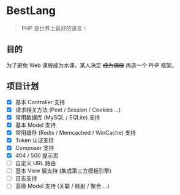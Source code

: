 # BestLang

> PHP 是世界上最好的语言！

## 目的
为了避免 Web 课程成为水课，某人决定 ~~成为偶像~~ 再造一个 PHP 框架。

## 项目计划
- [x] 基本 Controller 支持
- [x] 请求相关方法 (Post / Session / Cookies ...)
- [x] 常用数据库 (MySQL / SQLite) 支持
- [x] 基本 Model 支持
- [x] 常用缓存 (Redis / Memcached / WinCache) 支持
- [x] Token 认证支持
- [x] Composer 支持
- [x] 404 / 500 提示页
- [ ] 自定义 URL 路由
- [ ] 基本 View 层支持 (集成第三方模板引擎)
- [ ] 日志支持
- [ ] 高级 Model 支持 (关联 / 映射 / 聚合 ...)